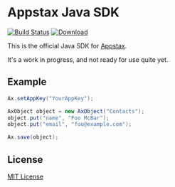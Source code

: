 # Appstax Java SDK 

[![Build Status](https://travis-ci.org/Appstax/appstax-java.svg?branch=master)](https://travis-ci.org/Appstax/appstax-java)
[ ![Download](https://api.bintray.com/packages/appstax/maven/appstax-java/images/download.svg) ](https://bintray.com/appstax/maven/appstax-java/_latestVersion)

This is the official Java SDK for [Appstax](https://appstax.com).

It's a work in progress, and not ready for use quite yet.

## Example

```java
Ax.setAppKey("YourAppKey");

AxObject object = new AxObject("Contacts");
object.put("name", "Foo McBar");
object.put("email", "foo@example.com");

Ax.save(object);
```

## License

[MIT License](LICENSE)

